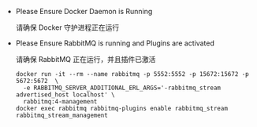 - Please Ensure Docker Daemon is Running

  请确保 Docker 守护进程正在运行

- Please Ensure RabbitMQ is running and Plugins are activated

  请确保 RabbitMQ 正在运行，并且插件已激活

  ```shell
  docker run -it --rm --name rabbitmq -p 5552:5552 -p 15672:15672 -p 5672:5672  \
    -e RABBITMQ_SERVER_ADDITIONAL_ERL_ARGS='-rabbitmq_stream advertised_host localhost' \
    rabbitmq:4-management
  docker exec rabbitmq rabbitmq-plugins enable rabbitmq_stream rabbitmq_stream_management
  ```
